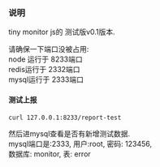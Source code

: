 ### 说明
tiny monitor js的 测试版v0.1版本. 

请确保一下端口没被占用:  
node 运行于 8233端口  
redis运行于 2332端口  
mysql运行于 2333端口

#### 测试上报
`curl 127.0.0.1:8233/report-test`

然后进mysql查看是否有新增测试数据.  
mysql端口是:2333, 用户:root, 密码: 123456,   
数据库: monitor, 表: error


